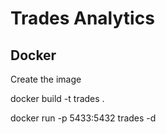 # Trades Analytics


## Docker

Create the image

docker build -t trades . 

docker run -p 5433:5432 trades -d